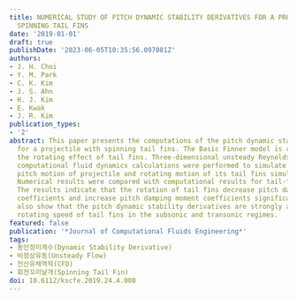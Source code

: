 ```yaml
---
title: NUMERICAL STUDY OF PITCH DYNAMIC STABILITY DERIVATIVES FOR A PROJECTILE WITH
  SPINNING TAIL FINS
date: '2019-01-01'
draft: true
publishDate: '2023-06-05T10:35:56.097081Z'
authors:
- J. H. Choi
- Y. M. Park
- C. K. Kim
- J. S. Ahn
- H. J. Kim
- E. Kwak
- J. R. Kim
publication_types:
- '2'
abstract: This paper presents the computations of the pitch dynamic stability derivatives
  for a projectile with spinning tail fins. The Basic Finner model is chosen to compare
  the rotating effect of tail fins. Three-dimensional unsteady Reynolds-averaged Navier-Stokes
  computational fluid dynamics calculations were performed to simulate forced harmonic
  pitch motion of projectile and rotating motion of its tail fins simultaneously.
  Numerical results were compared with computational results for tail-fixed cases.
  The results indicate that the rotation of tail fins decrease pitch damping force
  coefficients and increase pitch damping moment coefficients significantly. The results
  also show that the pitch dynamic stability derivatives are strongly affected by
  rotating speed of tail fins in the subsonic and transonic regimes.
featured: false
publication: '*Journal of Computational Fluids Engineering*'
tags:
- 동안정미계수(Dynamic Stability Derivative)
- 비정상유동(Unsteady Flow)
- 전산유체역학(CFD)
- 회전꼬리날개(Spinning Tail Fin)
doi: 10.6112/kscfe.2019.24.4.008
---
```


